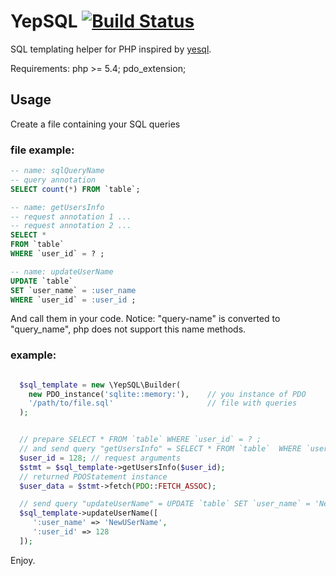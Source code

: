 # YepSQL [![Build Status](https://travis-ci.org/LionsHead/YepSQL.svg?branch=master)](https://travis-ci.org/LionsHead/YepSQL)
SQL templating helper for PHP inspired by [yesql](https://github.com/krisajenkins/yesql).

Requirements:
  php >= 5.4;
  pdo_extension;

## Usage
Create a file containing your SQL queries
### file example:
````sql
-- name: sqlQueryName
-- query annotation
SELECT count(*) FROM `table`;

-- name: getUsersInfo
-- request annotation 1 ...
-- request annotation 2 ...
SELECT *
FROM `table`
WHERE `user_id` = ? ;

-- name: updateUserName
UPDATE `table`
SET `user_name` = :user_name
WHERE `user_id` = :user_id ;
````

And call them in your code.
Notice: "query-name" is converted to "query_name", php does not support this name methods.

### example:

````php

  $sql_template = new \YepSQL\Builder(
    new PDO_instance('sqlite::memory:'),    // you instance of PDO
    '/path/to/file.sql'                     // file with queries
  );


  // prepare SELECT * FROM `table` WHERE `user_id` = ? ;
  // and send query "getUsersInfo" = SELECT * FROM `table`  WHERE `user_id` = 128;
  $user_id = 128; // request arguments
  $stmt = $sql_template->getUsersInfo($user_id);
  // returned PDOStatement instance
  $user_data = $stmt->fetch(PDO::FETCH_ASSOC);

  // send query "updateUserName" = UPDATE `table` SET `user_name` = 'NewUSerName' WHERE `user_id` = '128';
  $sql_template->updateUserName([
     ':user_name' => 'NewUSerName',
     ':user_id' => 128
  ]);

````

Enjoy.
